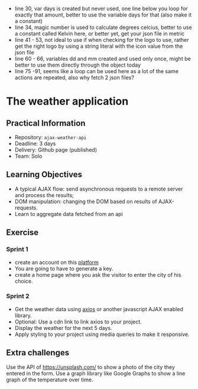 * line 30, var days is created but never used, one line below you loop for exactly that amount, better to use the variable days for that (also make it a constant)
* line 34, magic number is used to calculate degrees celcius, better to use a constant called Kelvin here, or better yet, get your json file in metric
* line 41 - 53, not ideal to use if when checking for the logo to use, rather get the right logo by using a string literal with the icon value from the json file
* line 60 - 66, variables dd and mm created and used only once, might be better to use them directly 
through the object today
* line 75 -91, seems like a loop can be used here as a lot of the same actions are repeated, also why fetch 2 json files?

# The weather application

## Practical Information

* Repository: `ajax-weather-api`
* Deadline: 3 days
* Delivery: Github page (published)
* Team: Solo

## Learning Objectives

* A typical AJAX flow: send asynchronous requests to a remote server and process the results;
* DOM manipulation: changing the DOM based on results of AJAX-requests.
* Learn to aggregate data fetched from an api

## Exercise

### Sprint 1

- create an account on this [platform](https://home.openweathermap.org/.)
- You are going to have to generate a key.
- create a home page where you ask the visitor to enter the city of his choice.

### Sprint 2

- Get the weather data using [axios](https://github.com/axios/axios) or another javascript AJAX enabled library.
- Optional: Use a cdn link to link axios to your project.
- Display the weather for the next 5 days.
- Apply styling to your project using media queries to make it responsive.

## Extra challenges

Use the API of https://unsplash.com/ to show a photo of the city they entered in the form.
Use a graph library like Google Graphs to show a line graph of the temperature over time.